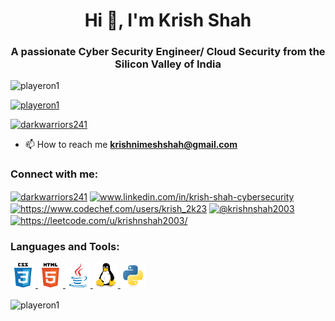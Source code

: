 <h1 align="center">Hi 👋, I'm Krish Shah</h1>
<h3 align="center">A passionate Cyber Security Engineer/ Cloud Security from the Silicon Valley of India</h3>

<p align="left"> <img src="https://komarev.com/ghpvc/?username=playeron1&label=Profile%20views&color=0e75b6&style=flat" alt="playeron1" /> </p>

<p align="left"> <a href="https://github.com/ryo-ma/github-profile-trophy"><img src="https://github-profile-trophy.vercel.app/?username=playeron1" alt="playeron1" /></a> </p>

<p align="left"> <a href="https://twitter.com/darkwarriors241" target="blank"><img src="https://img.shields.io/twitter/follow/darkwarriors241?logo=twitter&style=for-the-badge" alt="darkwarriors241" /></a> </p>

- 📫 How to reach me **krishnimeshshah@gmail.com**

<h3 align="left">Connect with me:</h3>
<p align="left">
<a href="https://twitter.com/darkwarriors241" target="blank"><img align="center" src="https://raw.githubusercontent.com/rahuldkjain/github-profile-readme-generator/master/src/images/icons/Social/twitter.svg" alt="darkwarriors241" height="30" width="40" /></a>
<a href="https://linkedin.com/in/www.linkedin.com/in/krish-shah-cybersecurity" target="blank"><img align="center" src="https://raw.githubusercontent.com/rahuldkjain/github-profile-readme-generator/master/src/images/icons/Social/linked-in-alt.svg" alt="www.linkedin.com/in/krish-shah-cybersecurity" height="30" width="40" /></a>
<a href="https://www.codechef.com/users/https://www.codechef.com/users/krish_2k23" target="blank"><img align="center" src="https://cdn.jsdelivr.net/npm/simple-icons@3.1.0/icons/codechef.svg" alt="https://www.codechef.com/users/krish_2k23" height="30" width="40" /></a>
<a href="https://www.hackerrank.com/@krishnshah2003" target="blank"><img align="center" src="https://raw.githubusercontent.com/rahuldkjain/github-profile-readme-generator/master/src/images/icons/Social/hackerrank.svg" alt="@krishnshah2003" height="30" width="40" /></a>
<a href="https://www.leetcode.com/https://leetcode.com/u/krishnshah2003/" target="blank"><img align="center" src="https://raw.githubusercontent.com/rahuldkjain/github-profile-readme-generator/master/src/images/icons/Social/leet-code.svg" alt="https://leetcode.com/u/krishnshah2003/" height="30" width="40" /></a>
</p>

<h3 align="left">Languages and Tools:</h3>
<p align="left"> <a href="https://www.w3schools.com/css/" target="_blank" rel="noreferrer"> <img src="https://raw.githubusercontent.com/devicons/devicon/master/icons/css3/css3-original-wordmark.svg" alt="css3" width="40" height="40"/> </a> <a href="https://www.w3.org/html/" target="_blank" rel="noreferrer"> <img src="https://raw.githubusercontent.com/devicons/devicon/master/icons/html5/html5-original-wordmark.svg" alt="html5" width="40" height="40"/> </a> <a href="https://www.java.com" target="_blank" rel="noreferrer"> <img src="https://raw.githubusercontent.com/devicons/devicon/master/icons/java/java-original.svg" alt="java" width="40" height="40"/> </a> <a href="https://www.linux.org/" target="_blank" rel="noreferrer"> <img src="https://raw.githubusercontent.com/devicons/devicon/master/icons/linux/linux-original.svg" alt="linux" width="40" height="40"/> </a> <a href="https://www.python.org" target="_blank" rel="noreferrer"> <img src="https://raw.githubusercontent.com/devicons/devicon/master/icons/python/python-original.svg" alt="python" width="40" height="40"/> </a> </p>

<p><img align="center" src="https://github-readme-stats.vercel.app/api/top-langs?username=playeron1&show_icons=true&locale=en&layout=compact" alt="playeron1" /></p>
